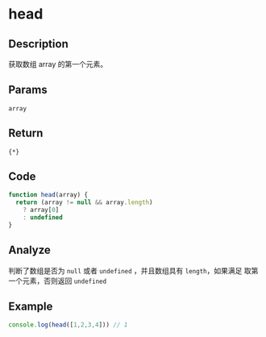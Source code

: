 # head

## Description
获取数组 array 的第一个元素。
## Params
`array`
## Return
`{*}`

## Code
```js
function head(array) {
  return (array != null && array.length)
    ? array[0]
    : undefined
}
```
## Analyze
判断了数组是否为 `null` 或者 `undefined` ，并且数组具有 `length`，如果满足 取第一个元素，否则返回 `undefined`

## Example
```js
console.log(head([1,2,3,4])) // 1
```
